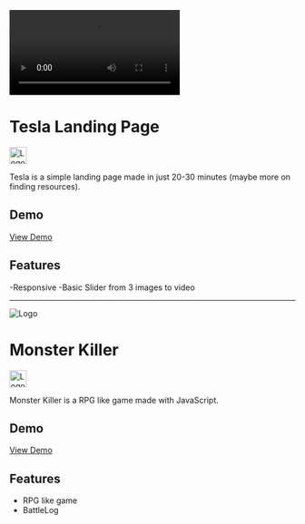 <video src="https://github.com/MaricaBdev/Tesla-Landing-Page/assets/112977942/458611fb-4c2a-4514-b68f-c7cac794f19b"></video>


# Tesla Landing Page
<img src="https://upload.wikimedia.org/wikipedia/commons/3/30/React_Logo_SVG.svg" alt="Logo" width="30" >

Tesla is a simple landing page made in just 20-30 minutes (maybe more on finding resources).


## Demo

<a href="https://monster-slayer-mb.netlify.app">View Demo</a>


## Features

-Responsive
-Basic Slider from 3 images to video




<hr>

![Logo](https://i.ibb.co/pR7gZ09/Captur-de-ecran-din-2024-02-23-la-20-30-03.png)



# Monster Killer
<img src="https://upload.wikimedia.org/wikipedia/commons/6/6a/JavaScript-logo.png" alt="Logo" width="30" >

Monster Killer is a RPG like game made with JavaScript.


## Demo

<a href="https://tesla-landing-page-lake.vercel.app">View Demo</a>


## Features

- RPG like game
- BattleLog

